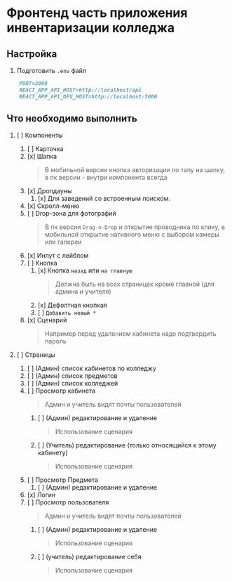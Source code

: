 # Фронтенд часть приложения инвентаризации колледжа

## Настройка

1. Подготовить `.env` файл

```md
    PORT=3000
    REACT_APP_API_HOST=http://localhost/api
    REACT_APP_API_DEV_HOST=http://localhost:5000
```

## Что необходимо выполнить

1. [ ] Компоненты

   1. [ ] Карточка
   2. [x] Шапка
      > В мобильной версии кнопка авторизации по тапу на шапку, в пк версии - внутри компонента всегда
   3. [x] Дропдауны
      <!-- 1. [ ] С текстом -->
      <!-- 2. [ ] С поиском и рендером результата -->
      1. [x] Для заведений со встроенным поиском.
   4. [x] Скролл-меню
   5. [ ] Drop-зона для фотографий
      > В пк версии `Drag-n-Drop` и открытие проводника по клику, в мобильной открытие нативного меню с выбором камеры или галереи
   6. [x] Инпут с лейблом
   7. [ ] Кнопка
      1. [x] Кнопка `назад` или `на главную`
         > Должна быть на всех страницах кроме главной (для админа и учителя)
      2. [x] Дефолтная кнопкая
      3. [ ] `Добавить новый *`
   8. [x] Сценарий
      > Например перед удалением кабинета надо подтвердить пароль

2. [ ] Страницы

   1. [ ] (Админ) список кабинетов по колледжу
   2. [ ] (Админ) список предметов
   3. [ ] (Админ) список колледжей
   4. [ ] Просмотр кабинета
      > Админ и учитель видят почты пользователей
      1. [ ] (Админ) редактирование и удаление
         > Использование сценария
      2. [ ] (Учитель) редактирование (только относящийся к этому кабинету)
         > Использование сценария
   5. [ ] Просмотр Предмета
      1. [ ] (Админ) редактирование и удаление
   6. [x] Логин
   7. [ ] Просмотр пользователя
      > Админ и учитель видят почты пользователей
      1. [ ] (Админ) редактирование и удаление
         > Использование сценария
      2. [ ] (учитель) редактирование себя
         > Использование сценария
